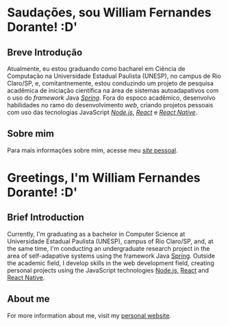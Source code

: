 # Saudações, sou William Fernandes Dorante! :D'

## Breve Introdução
Atualmente, eu estou graduando como bacharel em Ciência de Computação na Universidade Estadual Paulista (UNESP), no campus de Rio Claro/SP, e, comitantnemente, estou conduzindo um projeto de pesquisa acadêmica de iniciação científica na área de sistemas autoadapativos com o uso do *framework* Java [*Spring*](https://spring.io). Fora do espoco acadêmico, desenvolvo habilidades no ramo do desenvolvimento *web*, criando projetos pessoais com uso das tecnologias JavaScript [*Node.js*](https://nodejs.org), [*React*](https://reactjs.org) e [*React Native*](https://reactnative.dev).

## Sobre mim

Para mais informações sobre mim, acesse meu [*site* pessoal](https://liaskarllate.dev).

# Greetings, I'm William Fernandes Dorante! :D'

## Brief Introduction
Currently, I'm graduating as a bachelor in Computer Science at Universidade Estadual Paulista (UNESP), campus of Rio Claro/SP, and, at the same time, I'm conducting an undergraduate research project in the area of self-adapative systems using the framework Java [Spring](https://spring.io/). Outside the academic field, I develop skills in the web development field, creating personal projects using the JavaScript technologies [Node.js](https://nodejs.org), [React](https://reactjs.org/) and [React Native](https://reactnative.dev).

## About me

For more information about me, visit my [personal website](https://liaskarllate.dev).
